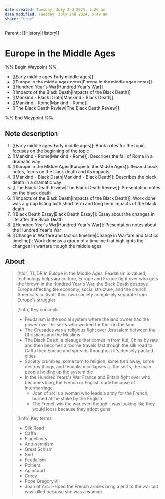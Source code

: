 ```yaml
---
date created: Tuesday, July 2nd 2024, 5:26 am
date modified: Tuesday, July 2nd 2024, 5:49 am
share: "true"
---
```

Parent:: [[History|History]]

# Europe in the Middle Ages

%% Begin Waypoint %%
- [[Early middle ages|Early middle ages]]
- [[Europe in the middle ages notes|Europe in the middle ages notes]]
- [[Hundred Year's War|Hundred Year's War]]
- [[Impacts of the Black Death|Impacts of the Black Death]]
- [[Mankind - Black Death|Mankind - Black Death]]
- [[Mankind - Rome|Mankind - Rome]]
- [[The Black Death Review|The Black Death Review]]

%% End Waypoint %%

## Note description

1. [[Early middle ages|Early middle ages]]: Book notes for the topic, focuses on the beginning of the topic
2. [[Mankind - Rome|Mankind - Rome]]: Describes the fall of Rome in a dramatic way
3. [[Europe in the Middle Ages|Europe in the Middle Ages]]: Second book notes, focus on the black death and its impacts
4. [[Mankind - Black Death|Mankind - Black Death]]: Describes the black death in a dramatic way
5. [[The Black Death Review|The Black Death Review]]: Presentation notes on the black death
6. [[Impacts of the Black Death|Impacts of the Black Death]]: Work done was a group listing both short term and long term impacts of the black death
7. [[Black Death Essay|Black Death Essay]]: Essay about the changes in life after the Black Death
8. [[Hundred Year's War|Hundred Year's War]]: Presentation notes about the Hundred Year's War
9. [[Change in Warfare and tactics timeline|Change in Warfare and tactics timeline]]: Work done as a group of a timeline that highlights the changes in warfare though the middle ages

## About

> [!tldr] TL;DR
> In Europe in the Middle Ages, Feudalism is valued, technology helps agriculture, Europe and France fight over who gets the thrown in the Hundred Year's War, the Black Death destroys Europe affecting the economy, social structure, and the church, America's cultivate their own society completely separate from Europe's struggles

> [!info] Key concepts
> - Feudalism is the social system where the land owner has the power over the serfs who worked for them in the land
> - The Crusades was a religious fight over Jerusalem between the Christians and the Muslims
> - The Black Death, a pleauge that comes in from Kul, China by rats and then becomes airborne travels fast though the silk road to Caffa then Europe and spreads throughout it's densely packed cities
> - Society crumbles, some turn to religion, some turn away, some destroy things, and feudalism collapses as the serfs, the main people holding up the system die
> - In the Hundred Years's War France and Britain fight over who becomes king, the French or English dude because of intermarriage
> 	- Joan of arc is a woman who leads a army for the French, burned at the stake by the English
> 	- The French win the war even though it was looking like they would loose because they adopt guns

> [!info] Key terms
> - Silk Road
> - Caffa
> - Flagellants
> - Anti-semitism
> - Great Schism
> - Serf
> - Feudalism
> - Poitiers
> - Agincourt
> - Crecy
> - Pope Gregory VII
> - Joan of Arc: Helped the French armies bring a end to the war but was killed because she was a woman